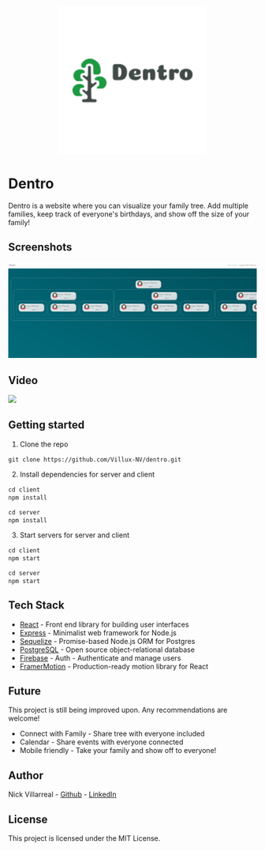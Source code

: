 <p align="center">
  <img src="images/dentrologo.png" width="300" height="300" />
</p>

# Dentro

Dentro is a website where you can visualize your family tree. Add multiple families, keep track of everyone's birthdays, and show off the size of your family!

## Screenshots

<p align="center">
  <img src="images/dentrofamily.PNG" />
</p>

## Video

[![](http://img.youtube.com/vi/wEMD8swTq0M/0.jpg)](http://www.youtube.com/watch?v=wEMD8swTq0M "Dentro Overview")

## Getting started

1. Clone the repo

```
git clone https://github.com/Villux-NV/dentro.git
```

2. Install dependencies for server and client

```
cd client
npm install
```

```
cd server
npm install
```

3. Start servers for server and client

```
cd client
npm start
```

```
cd server
npm start
```

## Tech Stack

- [React](https://reactjs.org/) - Front end library for building user interfaces
- [Express](https://expressjs.com/) - Minimalist web framework for Node.js
- [Sequelize](https://sequelize.org/) - Promise-based Node.js ORM for Postgres
- [PostgreSQL](https://www.postgresql.org/) - Open source object-relational database
- [Firebase](https://firebase.google.com/) - Auth - Authenticate and manage users
- [FramerMotion](https://www.framer.com/motion/) - Production-ready motion library for React

## Future

This project is still being improved upon. Any recommendations are welcome!

- Connect with Family - Share tree with everyone included
- Calendar - Share events with everyone connected
- Mobile friendly - Take your family and show off to everyone!

## Author

Nick Villarreal - [Github](https://github.com/Villux-NV) - [LinkedIn](https://www.linkedin.com/in/nick-villarreal-b2868957/)

## License

This project is licensed under the MIT License.

